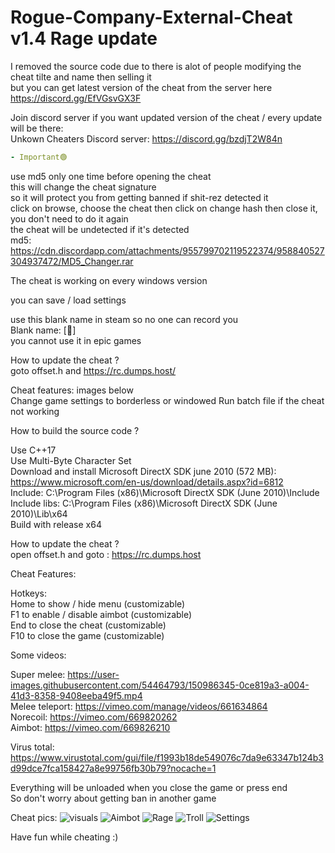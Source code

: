 # Rogue-Company-External-Cheat v1.4 Rage update

I removed the source code due to there is alot of people modifying the cheat tilte and name then selling it  
but you can get latest version of the cheat from the server here https://discord.gg/EfVGsvGX3F

Join discord server if you want updated version of the cheat / every update will be there:  
Unkown Cheaters Discord server: https://discord.gg/bzdjT2W84n
```yaml
- Important🟢
```
use md5 only one time before opening the cheat   
this will change the cheat signature  
so it will protect you from getting banned if shit-rez detected it  
click on browse, choose the cheat then click on change hash then close it,
you don't need to do it again  
the cheat will be undetected if it's detected  
md5: https://cdn.discordapp.com/attachments/955799702119522374/958840527304937472/MD5_Changer.rar  

The cheat is working on every windows version

you can save / load settings

use this blank name in steam so no one can record you  
Blank name: [᲼]  
you cannot use it in epic games

How to update the cheat ?  
goto offset.h and https://rc.dumps.host/

Cheat features: images below  
Change game settings to borderless or windowed
Run batch file if the cheat not working

How to build the source code ?


Use C++17  
Use Multi-Byte Character Set  
Download and install Microsoft DirectX SDK june 2010 (572 MB):  
https://www.microsoft.com/en-us/download/details.aspx?id=6812  
Include: C:\Program Files (x86)\Microsoft DirectX SDK (June 2010)\Include  
Include libs: C:\Program Files (x86)\Microsoft DirectX SDK (June 2010)\Lib\x64  
Build with release x64

How to update the cheat ?  
open offset.h and goto : https://rc.dumps.host

Cheat Features:

Hotkeys:  
Home to show / hide menu (customizable)  
F1 to enable / disable aimbot (customizable)  
End to close the cheat (customizable)  
F10 to close the game (customizable)

Some videos:

Super melee: https://user-images.githubusercontent.com/54464793/150986345-0ce819a3-a004-41d3-8358-9408eeba49f5.mp4  
Melee teleport: https://vimeo.com/manage/videos/661634864  
Norecoil: https://vimeo.com/669820262  
Aimbot: https://vimeo.com/669826210

Virus total: https://www.virustotal.com/gui/file/f1993b18de549076c7da9e63347b124b3d99dce7fca158427a8e99756fb30b79?nocache=1

Everything will be unloaded when you close the game or press end  
So don't worry about getting ban in another game

Cheat pics:
![visuals](https://user-images.githubusercontent.com/54464793/156117912-ae304185-0fb4-481a-8616-26553ae22fce.png)
![Aimbot](https://user-images.githubusercontent.com/54464793/156117982-c67bacc0-38d0-44fa-b429-dddcb6b83eb2.png)
![Rage](https://user-images.githubusercontent.com/54464793/156117990-819d337d-7c72-4320-b2a8-c792e37d72d7.png)
![Troll](https://user-images.githubusercontent.com/54464793/156117996-37b32cdf-2675-4854-bb49-3386d9e492ac.png)
![Settings](https://user-images.githubusercontent.com/54464793/156118001-46360745-dbc1-40d8-a82f-052cd1e0a0fa.png)

Have fun while cheating :)
